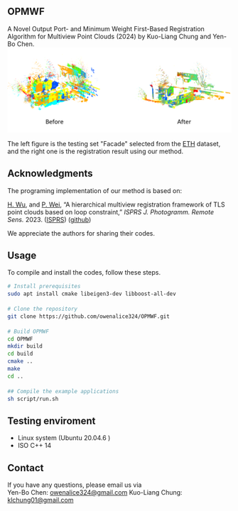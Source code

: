 ## OPMWF
A Novel Output Port- and Minimum Weight First-Based Registration Algorithm for Multiview Point Clouds (2024) by Kuo-Liang Chung and Yen-Bo Chen.
![Example Image](Example.png)

The left figure is the testing set "Facade" selected from the [ETH](https://projects.asl.ethz.ch/datasets/doku.php?id=laserregistration:laserregistration) dataset, and the right one is the registration result using our method.

## Acknowledgments
The programing implementation of our method is based on:

[H. Wu](https://www.researchgate.net/profile/Wu-Hao-26), and [P. Wei](https://www.researchgate.net/profile/Pengcheng-Wei-3), “A hierarchical multiview registration framework of TLS point clouds based
on loop constraint,” *ISPRS J. Photogramm. Remote Sens.* 2023. ([ISPRS](https://www.sciencedirect.com/science/article/pii/S092427162200291X)) ([github](https://github.com/WuHao-WHU/HL-MRF))

We appreciate the authors for sharing their codes.

## Usage

To compile and install the codes, follow these steps.

```bash
# Install prerequisites
sudo apt install cmake libeigen3-dev libboost-all-dev

# Clone the repository
git clone https://github.com/owenalice324/OPMWF.git

# Build OPMWF
cd OPMWF
mkdir build
cd build
cmake ..
make
cd ..

## Compile the example applications
sh script/run.sh
```

## Testing enviroment
* Linux system (Ubuntu 20.04.6 )
* ISO C++ 14

## Contact
If you have any questions, please email us via   
Yen-Bo Chen: owenalice324@gmail.com 
Kuo-Liang Chung: klchung01@gmail.com
